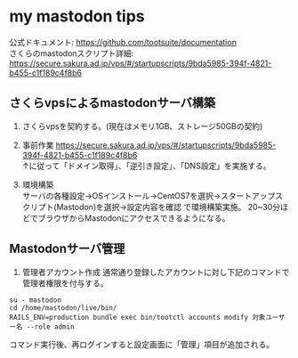 # my mastodon tips
公式ドキュメント: https://github.com/tootsuite/documentation   
さくらのmastodonスクリプト詳細: https://secure.sakura.ad.jp/vps/#/startupscripts/9bda5985-394f-4821-b455-c1f189c4f8b6 

## さくらvpsによるmastodonサーバ構築
1. さくらvpsを契約する。(現在はメモリ1GB、ストレージ50GBの契約)

2. 事前作業
https://secure.sakura.ad.jp/vps/#/startupscripts/9bda5985-394f-4821-b455-c1f189c4f8b6   
↑に従って「ドメイン取得」、「逆引き設定」、「DNS設定」を実施する。

3. 環境構築   
サーバの各種設定→OSインストール→CentOS7を選択→スタートアップスクリプト(Mastodon)を選択→設定内容を確認 で環境構築実施。
20~30分ほどでブラウザからMastodonにアクセスできるようになる。

## Mastodonサーバ管理
1. 管理者アカウント作成
通常通り登録したアカウントに対し下記のコマンドで管理者権限を付与する。
```
su - mastodon
cd /home/mastodon/live/bin/
RAILS_ENV=production bundle exec bin/tootctl accounts modify 対象ユーザー名 --role admin
```
コマンド実行後、再ログインすると設定画面に「管理」項目が追加される。
